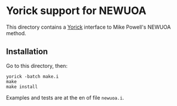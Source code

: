 # Yorick support for NEWUOA

This directory contains a [Yorick](http://github.com/LLNL/yorick/) interface to
Mike Powell's NEWUOA method.


## Installation

Go to this directory, then:

```
yorick -batch make.i
make
make install
````

Examples and tests are at the en of file `newuoa.i`.


